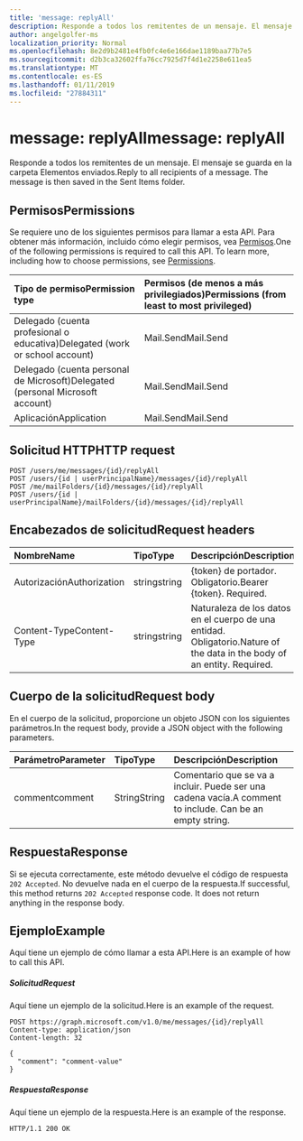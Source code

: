 ```yaml
---
title: 'message: replyAll'
description: Responde a todos los remitentes de un mensaje. El mensaje se guarda en la carpeta Elementos enviados.
author: angelgolfer-ms
localization_priority: Normal
ms.openlocfilehash: 8e2d9b2481e4fb0fc4e6e166dae1189baa77b7e5
ms.sourcegitcommit: d2b3ca32602ffa76cc7925d7f4d1e2258e611ea5
ms.translationtype: MT
ms.contentlocale: es-ES
ms.lasthandoff: 01/11/2019
ms.locfileid: "27884311"
---
```

# <a name="message-replyall"></a><span data-ttu-id="1cb8e-104">message: replyAll</span><span class="sxs-lookup"><span data-stu-id="1cb8e-104">message: replyAll</span></span>

<span data-ttu-id="1cb8e-p102">Responde a todos los remitentes de un mensaje. El mensaje se guarda en la carpeta Elementos enviados.</span><span class="sxs-lookup"><span data-stu-id="1cb8e-p102">Reply to all recipients of a message. The message is then saved in the Sent Items folder.</span></span>

## <a name="permissions"></a><span data-ttu-id="1cb8e-107">Permisos</span><span class="sxs-lookup"><span data-stu-id="1cb8e-107">Permissions</span></span>
<span data-ttu-id="1cb8e-p103">Se requiere uno de los siguientes permisos para llamar a esta API. Para obtener más información, incluido cómo elegir permisos, vea [Permisos](/graph/permissions-reference).</span><span class="sxs-lookup"><span data-stu-id="1cb8e-p103">One of the following permissions is required to call this API. To learn more, including how to choose permissions, see [Permissions](/graph/permissions-reference).</span></span>

|<span data-ttu-id="1cb8e-110">Tipo de permiso</span><span class="sxs-lookup"><span data-stu-id="1cb8e-110">Permission type</span></span>      | <span data-ttu-id="1cb8e-111">Permisos (de menos a más privilegiados)</span><span class="sxs-lookup"><span data-stu-id="1cb8e-111">Permissions (from least to most privileged)</span></span>              |
|:--------------------|:---------------------------------------------------------|
|<span data-ttu-id="1cb8e-112">Delegado (cuenta profesional o educativa)</span><span class="sxs-lookup"><span data-stu-id="1cb8e-112">Delegated (work or school account)</span></span> | <span data-ttu-id="1cb8e-113">Mail.Send</span><span class="sxs-lookup"><span data-stu-id="1cb8e-113">Mail.Send</span></span>    |
|<span data-ttu-id="1cb8e-114">Delegado (cuenta personal de Microsoft)</span><span class="sxs-lookup"><span data-stu-id="1cb8e-114">Delegated (personal Microsoft account)</span></span> | <span data-ttu-id="1cb8e-115">Mail.Send</span><span class="sxs-lookup"><span data-stu-id="1cb8e-115">Mail.Send</span></span>    |
|<span data-ttu-id="1cb8e-116">Aplicación</span><span class="sxs-lookup"><span data-stu-id="1cb8e-116">Application</span></span> | <span data-ttu-id="1cb8e-117">Mail.Send</span><span class="sxs-lookup"><span data-stu-id="1cb8e-117">Mail.Send</span></span> |

## <a name="http-request"></a><span data-ttu-id="1cb8e-118">Solicitud HTTP</span><span class="sxs-lookup"><span data-stu-id="1cb8e-118">HTTP request</span></span>
<!-- { "blockType": "ignored" } -->
```http
POST /users/me/messages/{id}/replyAll
POST /users/{id | userPrincipalName}/messages/{id}/replyAll
POST /me/mailFolders/{id}/messages/{id}/replyAll
POST /users/{id | userPrincipalName}/mailFolders/{id}/messages/{id}/replyAll
```
## <a name="request-headers"></a><span data-ttu-id="1cb8e-119">Encabezados de solicitud</span><span class="sxs-lookup"><span data-stu-id="1cb8e-119">Request headers</span></span>
| <span data-ttu-id="1cb8e-120">Nombre</span><span class="sxs-lookup"><span data-stu-id="1cb8e-120">Name</span></span>       | <span data-ttu-id="1cb8e-121">Tipo</span><span class="sxs-lookup"><span data-stu-id="1cb8e-121">Type</span></span> | <span data-ttu-id="1cb8e-122">Descripción</span><span class="sxs-lookup"><span data-stu-id="1cb8e-122">Description</span></span>|
|:---------------|:--------|:----------|
| <span data-ttu-id="1cb8e-123">Autorización</span><span class="sxs-lookup"><span data-stu-id="1cb8e-123">Authorization</span></span>  | <span data-ttu-id="1cb8e-124">string</span><span class="sxs-lookup"><span data-stu-id="1cb8e-124">string</span></span>  | <span data-ttu-id="1cb8e-p104">{token} de portador. Obligatorio.</span><span class="sxs-lookup"><span data-stu-id="1cb8e-p104">Bearer {token}. Required.</span></span> |
| <span data-ttu-id="1cb8e-127">Content-Type</span><span class="sxs-lookup"><span data-stu-id="1cb8e-127">Content-Type</span></span> | <span data-ttu-id="1cb8e-128">string</span><span class="sxs-lookup"><span data-stu-id="1cb8e-128">string</span></span>  | <span data-ttu-id="1cb8e-p105">Naturaleza de los datos en el cuerpo de una entidad. Obligatorio.</span><span class="sxs-lookup"><span data-stu-id="1cb8e-p105">Nature of the data in the body of an entity. Required.</span></span> |

## <a name="request-body"></a><span data-ttu-id="1cb8e-131">Cuerpo de la solicitud</span><span class="sxs-lookup"><span data-stu-id="1cb8e-131">Request body</span></span>
<span data-ttu-id="1cb8e-132">En el cuerpo de la solicitud, proporcione un objeto JSON con los siguientes parámetros.</span><span class="sxs-lookup"><span data-stu-id="1cb8e-132">In the request body, provide a JSON object with the following parameters.</span></span>

| <span data-ttu-id="1cb8e-133">Parámetro</span><span class="sxs-lookup"><span data-stu-id="1cb8e-133">Parameter</span></span>    | <span data-ttu-id="1cb8e-134">Tipo</span><span class="sxs-lookup"><span data-stu-id="1cb8e-134">Type</span></span>   |<span data-ttu-id="1cb8e-135">Descripción</span><span class="sxs-lookup"><span data-stu-id="1cb8e-135">Description</span></span>|
|:---------------|:--------|:----------|
|<span data-ttu-id="1cb8e-136">comment</span><span class="sxs-lookup"><span data-stu-id="1cb8e-136">comment</span></span>|<span data-ttu-id="1cb8e-137">String</span><span class="sxs-lookup"><span data-stu-id="1cb8e-137">String</span></span>|<span data-ttu-id="1cb8e-p106">Comentario que se va a incluir. Puede ser una cadena vacía.</span><span class="sxs-lookup"><span data-stu-id="1cb8e-p106">A comment to include. Can be an empty string.</span></span>|

## <a name="response"></a><span data-ttu-id="1cb8e-140">Respuesta</span><span class="sxs-lookup"><span data-stu-id="1cb8e-140">Response</span></span>

<span data-ttu-id="1cb8e-p107">Si se ejecuta correctamente, este método devuelve el código de respuesta `202 Accepted`. No devuelve nada en el cuerpo de la respuesta.</span><span class="sxs-lookup"><span data-stu-id="1cb8e-p107">If successful, this method returns `202 Accepted` response code. It does not return anything in the response body.</span></span>

## <a name="example"></a><span data-ttu-id="1cb8e-143">Ejemplo</span><span class="sxs-lookup"><span data-stu-id="1cb8e-143">Example</span></span>
<span data-ttu-id="1cb8e-144">Aquí tiene un ejemplo de cómo llamar a esta API.</span><span class="sxs-lookup"><span data-stu-id="1cb8e-144">Here is an example of how to call this API.</span></span>
##### <a name="request"></a><span data-ttu-id="1cb8e-145">Solicitud</span><span class="sxs-lookup"><span data-stu-id="1cb8e-145">Request</span></span>
<span data-ttu-id="1cb8e-146">Aquí tiene un ejemplo de la solicitud.</span><span class="sxs-lookup"><span data-stu-id="1cb8e-146">Here is an example of the request.</span></span>
<!-- {
  "blockType": "request",
  "name": "message_replyall"
}-->
```http
POST https://graph.microsoft.com/v1.0/me/messages/{id}/replyAll
Content-type: application/json
Content-length: 32

{
  "comment": "comment-value"
}
```


##### <a name="response"></a><span data-ttu-id="1cb8e-147">Respuesta</span><span class="sxs-lookup"><span data-stu-id="1cb8e-147">Response</span></span>
<span data-ttu-id="1cb8e-148">Aquí tiene un ejemplo de la respuesta.</span><span class="sxs-lookup"><span data-stu-id="1cb8e-148">Here is an example of the response.</span></span>
<!-- {
  "blockType": "response",
  "truncated": true
} -->
```http
HTTP/1.1 200 OK
```

<!-- uuid: 8fcb5dbc-d5aa-4681-8e31-b001d5168d79
2015-10-25 14:57:30 UTC -->
<!-- {
  "type": "#page.annotation",
  "description": "message: replyAll",
  "keywords": "",
  "section": "documentation",
  "tocPath": ""
}-->
